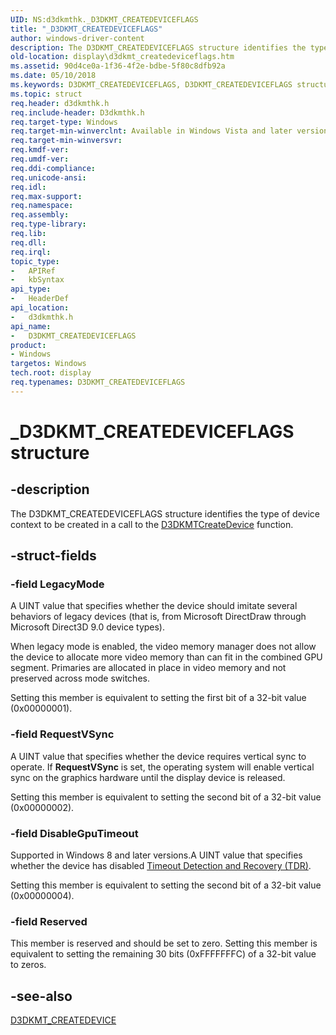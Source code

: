 ```yaml
---
UID: NS:d3dkmthk._D3DKMT_CREATEDEVICEFLAGS
title: "_D3DKMT_CREATEDEVICEFLAGS"
author: windows-driver-content
description: The D3DKMT_CREATEDEVICEFLAGS structure identifies the type of device context to be created in a call to the D3DKMTCreateDevice function.
old-location: display\d3dkmt_createdeviceflags.htm
ms.assetid: 90d4ce0a-1f36-4f2e-bdbe-5f80c8dfb92a
ms.date: 05/10/2018
ms.keywords: D3DKMT_CREATEDEVICEFLAGS, D3DKMT_CREATEDEVICEFLAGS structure [Display Devices], OpenGL_Structs_7cb495c3-44aa-46cb-8bca-87b66c5d422f.xml, _D3DKMT_CREATEDEVICEFLAGS, d3dkmthk/D3DKMT_CREATEDEVICEFLAGS, display.d3dkmt_createdeviceflags
ms.topic: struct
req.header: d3dkmthk.h
req.include-header: D3dkmthk.h
req.target-type: Windows
req.target-min-winverclnt: Available in Windows Vista and later versions of the Windows operating systems.
req.target-min-winversvr: 
req.kmdf-ver: 
req.umdf-ver: 
req.ddi-compliance: 
req.unicode-ansi: 
req.idl: 
req.max-support: 
req.namespace: 
req.assembly: 
req.type-library: 
req.lib: 
req.dll: 
req.irql: 
topic_type:
-	APIRef
-	kbSyntax
api_type:
-	HeaderDef
api_location:
-	d3dkmthk.h
api_name:
-	D3DKMT_CREATEDEVICEFLAGS
product:
- Windows
targetos: Windows
tech.root: display
req.typenames: D3DKMT_CREATEDEVICEFLAGS
---
```


# _D3DKMT_CREATEDEVICEFLAGS structure


## -description


The D3DKMT_CREATEDEVICEFLAGS structure identifies the type of device context to be created in a call to the <a href="https://msdn.microsoft.com/library/windows/hardware/ff546836">D3DKMTCreateDevice</a> function.


## -struct-fields




### -field LegacyMode

A UINT value that specifies whether the device should imitate several behaviors of legacy devices (that is, from Microsoft DirectDraw through Microsoft Direct3D 9.0 device types).

When legacy mode is enabled, the video memory manager does not allow the device to allocate more video memory than can fit in the combined GPU segment. Primaries are allocated in place in video memory and not preserved across mode switches. 

Setting this member is equivalent to setting the first bit of a 32-bit value (0x00000001).


### -field RequestVSync

A UINT value that specifies whether the device requires vertical sync to operate. If <b>RequestVSync</b> is set, the operating system will enable vertical sync on the graphics hardware until the display device is released. 

Setting this member is equivalent to setting the second bit of a 32-bit value (0x00000002).


### -field DisableGpuTimeout

Supported in Windows 8 and later versions.A UINT value that specifies whether the device has disabled <a href="https://msdn.microsoft.com/f410eec7-026f-41e0-8c60-72f651659ead">Timeout Detection and Recovery (TDR)</a>.

Setting this member is equivalent to setting the second bit of a 32-bit value (0x00000004).


### -field Reserved

This member is reserved and should be set to zero. Setting this member is equivalent to setting the remaining 30 bits (0xFFFFFFFC) of a 32-bit value to zeros.


## -see-also




<a href="https://msdn.microsoft.com/library/windows/hardware/ff547819">D3DKMT_CREATEDEVICE</a>
 

 

